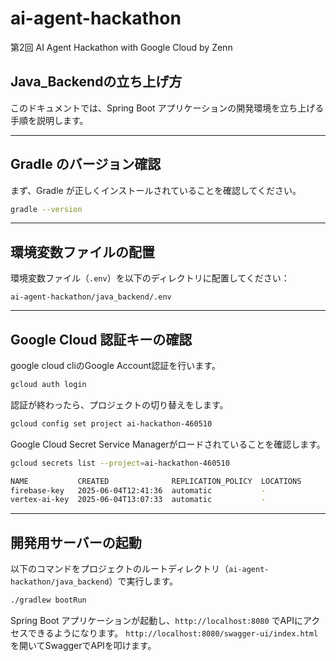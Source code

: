 # ai-agent-hackathon

第2回 AI Agent Hackathon with Google Cloud by Zenn

## Java_Backendの立ち上げ方

このドキュメントでは、Spring Boot アプリケーションの開発環境を立ち上げる手順を説明します。

---

## Gradle のバージョン確認

まず、Gradle が正しくインストールされていることを確認してください。

```sh
gradle --version
```

---

## 環境変数ファイルの配置

環境変数ファイル（`.env`）を以下のディレクトリに配置してください：

```
ai-agent-hackathon/java_backend/.env
```

---

## Google Cloud 認証キーの確認

google cloud cliのGoogle Account認証を行います。
```sh
gcloud auth login
```

認証が終わったら、プロジェクトの切り替えをします。
```sh
gcloud config set project ai-hackathon-460510
```

Google Cloud Secret Service Managerがロードされていることを確認します。

```sh
gcloud secrets list --project=ai-hackathon-460510

NAME           CREATED              REPLICATION_POLICY  LOCATIONS
firebase-key   2025-06-04T12:41:36  automatic           -
vertex-ai-key  2025-06-04T13:07:33  automatic           -
```

---

## 開発用サーバーの起動

以下のコマンドをプロジェクトのルートディレクトリ（`ai-agent-hackathon/java_backend`）で実行します。

```sh
./gradlew bootRun
```

Spring Boot アプリケーションが起動し、`http://localhost:8080` でAPIにアクセスできるようになります。
`http://localhost:8080/swagger-ui/index.html`を開いてSwaggerでAPIを叩けます。
